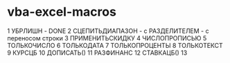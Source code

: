 # vba-excel-macros

1 УБРЛИШН - DONE
2 СЦЕПИТЬДИАПАЗОН - с РАЗДЕЛИТЕЛЕМ - с переносом строки
3 ПРИМЕНИТЬСКИДКУ
4 ЧИСЛОПРОПИСЬЮ 
5 ТОЛЬКОЧИСЛО
6 ТОЛЬКОДАТА
7 ТОЛЬКОПРОЦЕНТЫ
8 ТОЛЬКОТЕКСТ
9 КУРСЦБ
10 ДОПИСАТЬ()
11 РАЗФИНАНС
12 СТАВКАЦБ()
13 
